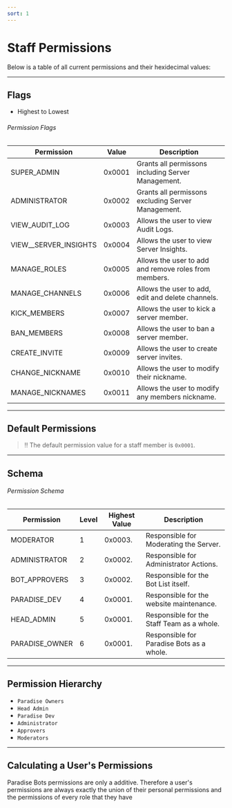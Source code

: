```yaml
---
sort: 1
---
```


# Staff Permissions

Below is a table of all current permissions and their hexidecimal values:

---

## Flags
* Highest to Lowest

###### Permission Flags

| Permission                 | Value                  | Description                                                 |
| -------------------------- | ---------------------- | ----------------------------------------------------------- |
| SUPER_ADMIN                | 0x0001                 | Grants all permissons including Server Management. |
| ADMINISTRATOR              | 0x0002                 | Grants all permissons excluding Server Management. |
| VIEW_AUDIT_LOG             | 0x0003                 | Allows the user to view Audit Logs. |
| VIEW__SERVER_INSIGHTS      | 0x0004                 | Allows the user to view Server Insights. |
| MANAGE_ROLES               | 0x0005                 | Allows the user to add and remove roles from members. |
| MANAGE_CHANNELS            | 0x0006                 | Allows the user to add, edit and delete channels.  |
| KICK_MEMBERS               | 0x0007                 | Allows the user to kick a server member.  |
| BAN_MEMBERS                | 0x0008                 | Allows the user to ban a server member. |
| CREATE_INVITE              | 0x0009                 | Allows the user to create server invites. |
| CHANGE_NICKNAME            | 0x0010                 | Allows the user to modify their nickname. |
| MANAGE_NICKNAMES           | 0x0011                 | Allows the user to modify any members nickname. |

---

## Default Permissions

> ‼️ The default permission value for a staff member is `0x0001`.

---

## Schema

###### Permission Schema

| Permission                 | Level                  | Highest Value                   | Description                            |
| -------------------------- | ---------------------- | ------------------------------- | -------------------------------------- |
| MODERATOR                  | 1                      | 0x0003.                         | Responsible for Moderating the Server. |
| ADMINISTRATOR              | 2                      | 0x0002.                         | Responsible for Administrator Actions. |
| BOT_APPROVERS              | 3                      | 0x0002.                         | Responsible for the Bot List itself.   |
| PARADISE_DEV               | 4                      | 0x0001.                         | Responsible for the website maintenance.|
| HEAD_ADMIN                 | 5                      | 0x0001.                         | Responsible for the Staff Team as a whole.|
| PARADISE_OWNER             | 6                      | 0x0001.                         | Responsible for Paradise Bots as a whole. |

---

## Permission Hierarchy
* `Paradise Owners`
* `Head Admin`
* `Paradise Dev`
* `Administrator`
* `Approvers`
* `Moderators`

---

## Calculating a User's Permissions

Paradise Bots permissions are only a additive. Therefore a user's permissions are always exactly the union of their personal permissions and the permissions of every role that they have
